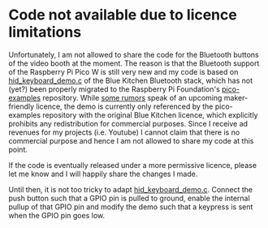 # Code not available due to licence limitations

Unfortunately, I am not allowed to share the code for the Bluetooth buttons of the video booth at the moment. The reason is that the Bluetooth support of the Raspberry Pi Pico W is still very new and my code is based on [hid_keyboard_demo.c](https://github.com/bluekitchen/btstack/blob/master/example/hid_keyboard_demo.c) of the Blue Kitchen Bluetooth stack, which has not (yet?) been properly migrated to the Raspberry Pi Foundation's [pico-examples](https://github.com/raspberrypi/pico-examples) repository. While [some rumors](https://github.com/raspberrypi/pico-sdk/issues/1164#issuecomment-1372677903) speak of an upcoming maker-friendly licence, the demo is currently only referenced by the pico-examples repository with the original Blue Kitchen licence, which explicitly prohibits any redistribution for commercial purposes. Since I receive ad revenues for my projects (i.e. Youtube) I cannot claim that there is no commercial purpose and hence I am not allowed to share my code at this point.

If the code is eventually released under a more permissive licence, please let me know and I will happily share the changes I made.

Until then, it is not too tricky to adapt [hid_keyboard_demo.c](https://github.com/bluekitchen/btstack/blob/master/example/hid_keyboard_demo.c). Connect the push button such that a GPIO pin is pulled to ground, enable the internal pullup of that GPIO pin and modify the demo such that a keypress is sent when the GPIO pin goes low.

